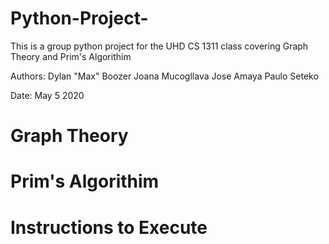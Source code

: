 # Python-Project-
This is a group python project for the UHD CS 1311 class covering Graph Theory and Prim's Algorithim

Authors:
Dylan "Max" Boozer
Joana Mucogllava
Jose Amaya
Paulo Seteko

Date: May 5 2020

# Graph Theory

# Prim's Algorithim

# Instructions to Execute
